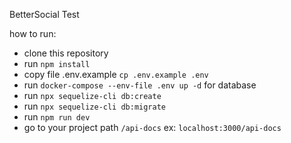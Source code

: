 BetterSocial Test

how to run:
- clone this repository
- run `npm install`
- copy file .env.example `cp .env.example .env`
- run `docker-compose --env-file .env up -d` for database
- run `npx sequelize-cli db:create`
- run `npx sequelize-cli db:migrate`
- run `npm run dev`
- go to your project path `/api-docs` ex: `localhost:3000/api-docs`